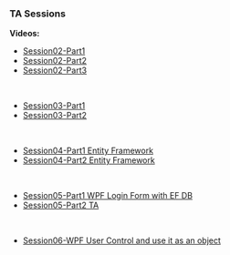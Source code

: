 ### TA Sessions

**Videos:**

* [Session02-Part1](https://www.aparat.com/v/bwnU0)
* [Session02-Part2](https://www.aparat.com/v/cj1SX)
* [Session02-Part3](https://www.aparat.com/v/YoLg2)

<br/>

* [Session03-Part1](https://www.aparat.com/v/Udi23)
* [Session03-Part2](https://www.aparat.com/v/p2daY)

<br/>

* [Session04-Part1 Entity Framework](https://www.aparat.com/v/QugU2)
* [Session04-Part2 Entity Framework](https://www.aparat.com/v/pHs5i)

<br/>

* [Session05-Part1 WPF Login Form with EF DB](https://www.aparat.com/v/yk6uT)
* [Session05-Part2 TA](https://www.aparat.com/v/zs18g)

<br/>

* [Session06-WPF User Control and use it as an object](https://www.aparat.com/v/1b59m)
